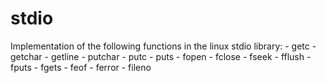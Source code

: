 # stdio

Implementation of the following functions in the linux stdio library:
    - getc
    - getchar
    - getline
    - putchar
    - putc
    - puts
    - fopen
    - fclose
    - fseek
    - fflush
    - fputs
    - fgets
    - feof
    - ferror
    - fileno

